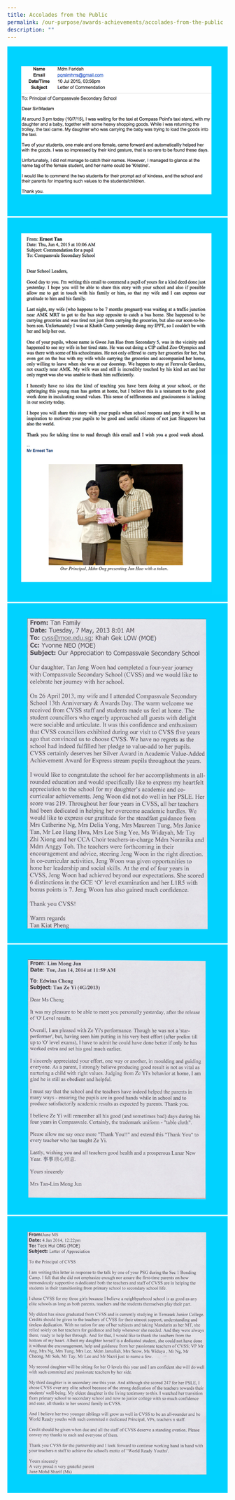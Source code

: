 ```yaml
---
title: Accolades from the Public
permalink: /our-purpose/awards-achievements/accolades-from-the-public
description: ""
---
```

![](/images/kristine.jpg)<br>
![](/images/junhao%20photo.jpg)<br>
![](/images/accolade%201.jpg)<br>
![](/images/accolade%202.jpg)<br>
![](/images/accolade%203.jpg)